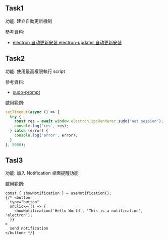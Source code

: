 ## Task1

功能: 建立自動更新機制

參考資料:

- [electron 自动更新安装 electron-updater 自动更新安装](https://juejin.cn/post/7202904269536133178)

## Task2

功能: 使用最高權限執行 script

參考資料:

- [sudo-prompt](https://www.npmjs.com/package/sudo-prompt)

啟用範例:

```js
setTimeout(async () => {
  try {
    const res = await window.electron.ipcRenderer.sudo('net session');
    console.log('res', res);
  } catch (error) {
    console.log('error', error);
  }
}, 5000);
```

## Tasl3

功能: 加入 Notification 桌面提醒功能

啟用範例:

```tsx
const { showNotification } = useNotification();
{/* <button
  type="button"
  onClick={() => {
    showNotification('Hello World', 'This is a notification', 'electron');
  }}
>
  send notification
</button> */}
```
